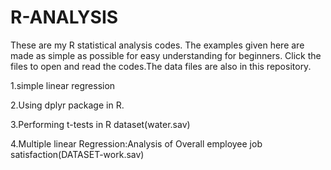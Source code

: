 # R-ANALYSIS
These are my R statistical analysis codes.
The examples given here are made as simple as possible for easy understanding for beginners.
Click the files to open and read the codes.The data files are also in this repository.

1.simple linear regression

2.Using dplyr package in R.

3.Performing t-tests in R dataset(water.sav)

4.Multiple linear Regression:Analysis of Overall employee job satisfaction(DATASET-work.sav)




